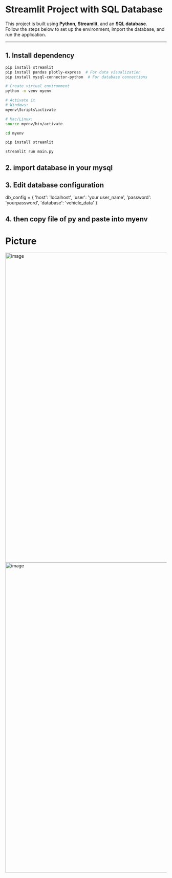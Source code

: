 # Streamlit Project with SQL Database

This project is built using **Python**, **Streamlit**, and an **SQL database**.  
Follow the steps below to set up the environment, import the database, and run the application.

---

## 1. Install dependency

```bash
pip install streamlit
pip install pandas plotly-express  # For data visualization
pip install mysql-connector-python  # For database connections

# Create virtual environment
python -m venv myenv

# Activate it
# Windows:
myenv\Scripts\activate

# Mac/Linux:
source myenv/bin/activate

cd myenv

pip install streamlit

streamlit run main.py

```
## 2. import database in your mysql

## 3. Edit database configuration
db_config = {
    'host': 'localhost',
    'user': 'your user_name',
    'password': 'yourpassword',
    'database': 'vehicle_data'
}

## 4. then copy file of py and paste into myenv

# Picture

<img width="1918" height="965" alt="image" src="https://github.com/user-attachments/assets/4973e0fa-0067-4560-9db1-59934d735dd1" />

<img width="1918" height="967" alt="image" src="https://github.com/user-attachments/assets/faa0999d-2442-4798-adfe-19057d4e7a70" />



